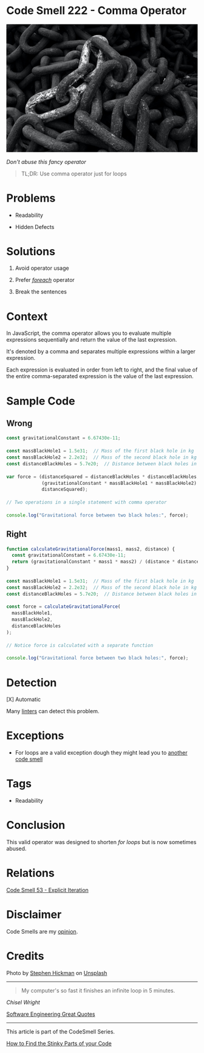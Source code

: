 # Code Smell 222 - Comma Operator
            
![Code Smell 222 - Comma Operator](Code%20Smell%20222%20-%20Comma%20Operator.jpg)

*Don't abuse this fancy operator*

> TL;DR: Use comma operator just for loops

# Problems

- Readability

- Hidden Defects

# Solutions

1. Avoid operator usage

2. Prefer *[foreach](https://github.com/mcsee/Software-Design-Articles/tree/main/Articles/Code%20Smells/Code%20Smell%2053%20-%20Explicit%20Iteration/readme.md)* operator

3. Break the sentences

# Context

In JavaScript, the comma operator allows you to evaluate multiple expressions sequentially and return the value of the last expression.

It's denoted by a comma and separates multiple expressions within a larger expression.

Each expression is evaluated in order from left to right, and the final value of the entire comma-separated expression is the value of the last expression.

# Sample Code

## Wrong

[Gist Url]: # (https://gist.github.com/mcsee/b18abdb155a811f6f3f694b079837330)
```javascript
const gravitationalConstant = 6.67430e-11;

const massBlackHole1 = 1.5e31;  // Mass of the first black hole in kg
const massBlackHole2 = 2.2e32;  // Mass of the second black hole in kg
const distanceBlackHoles = 5.7e20;  // Distance between black holes in meters

var force = (distanceSquared = distanceBlackHoles * distanceBlackHoles,
             (gravitationalConstant * massBlackHole1 * massBlackHole2) /
             distanceSquared);

// Two operations in a single statement with comma operator     

console.log("Gravitational force between two black holes:", force);
```

## Right

[Gist Url]: # (https://gist.github.com/mcsee/3a928ca6aa06e70c0f20d40487c6bad9)
```javascript
function calculateGravitationalForce(mass1, mass2, distance) {
  const gravitationalConstant = 6.67430e-11;
  return (gravitationalConstant * mass1 * mass2) / (distance * distance);  
}

const massBlackHole1 = 1.5e31;  // Mass of the first black hole in kg
const massBlackHole2 = 2.2e32;  // Mass of the second black hole in kg
const distanceBlackHoles = 5.7e20;  // Distance between black holes in meters

const force = calculateGravitationalForce(
  massBlackHole1,
  massBlackHole2,
  distanceBlackHoles
);

// Notice force is calculated with a separate function

console.log("Gravitational force between two black holes:", force);

```

# Detection

[X] Automatic 

Many [linters](https://rules.sonarsource.com/javascript/RSPEC-878/) can detect this problem.

# Exceptions

- For loops are a valid exception dough they might lead you to [another code smell](https://github.com/mcsee/Software-Design-Articles/tree/main/Articles/Code%20Smells/Code%20Smell%2053%20-%20Explicit%20Iteration/readme.md)

# Tags

- Readability

# Conclusion

This valid operator was designed to shorten *for loops* but is now sometimes abused.

# Relations

[Code Smell 53 - Explicit Iteration](https://github.com/mcsee/Software-Design-Articles/tree/main/Articles/Code%20Smells/Code%20Smell%2053%20-%20Explicit%20Iteration/readme.md)

# Disclaimer

Code Smells are my [opinion](https://github.com/mcsee/Software-Design-Articles/tree/main/Articles/Blogging/I%20Wrote%20More%20than%2090%20Articles%20on%202021%20Here%20is%20What%20I%20Learned/readme.md).

# Credits
Photo by [Stephen Hickman](https://unsplash.com/@stevo6960) on [Unsplash](https://unsplash.com/photos/YmNrPi4FfLU)
    
* * *

> My computer's so fast it finishes an infinite loop in 5 minutes.

_Chisel Wright_
 
[Software Engineering Great Quotes](https://github.com/mcsee/Software-Design-Articles/tree/main/Articles/Quotes/Software%20Engineering%20Great%20Quotes/readme.md)

* * *

This article is part of the CodeSmell Series.

[How to Find the Stinky Parts of your Code](https://github.com/mcsee/Software-Design-Articles/tree/main/Articles/Code%20Smells/How%20to%20Find%20the%20Stinky%20parts%20of%20your%20Code/readme.md)